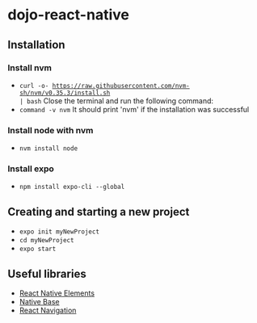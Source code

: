 # dojo-react-native

## Installation

### Install nvm

* <code>curl -o- https://raw.githubusercontent.com/nvm-sh/nvm/v0.35.3/install.sh | bash</code>
Close the terminal and run the following command:
* <code>command -v nvm</code>
It should print 'nvm' if the installation was successful

### Install node with nvm

* <code>nvm install node</code>

### Install expo

* <code>npm install expo-cli --global</code>

## Creating and starting a new project

* <code>expo init myNewProject</code>
* <code>cd myNewProject</code>
* <code>expo start</code>

## Useful libraries

* [React Native Elements](https://react-native-elements.github.io/react-native-elements/)
* [Native Base](https://nativebase.io)
* [React Navigation](https://reactnavigation.org)
